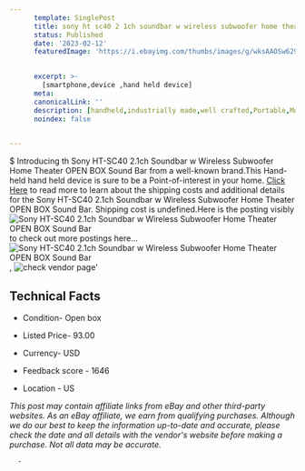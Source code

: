 ```yaml
---
      template: SinglePost
      title: sony ht sc40 2 1ch soundbar w wireless subwoofer home theater open box sound bar
      status: Published
      date: '2023-02-12'
      featuredImage: 'https://i.ebayimg.com/thumbs/images/g/wksAAOSw629iqhD~/s-l225.jpg'
       

      excerpt: >-
        [smartphone,device ,hand held device]
      meta:
      canonicalLink: ''
      description: [handheld,industrially made,well crafted,Portable,Mobile,Compact,Convenient,Lightweight,Maneuverable,Man-portable,Miniature,Carriable,Hand-held,Light,Holdable,Transportable,Mobile device,Pocket-sized,On-the-go,Wireless,Cordless,Compact size,Convenient size, smartphone,device ,hand held device]
      noindex: false
      

---
```

$
      Introducing th Sony HT-SC40 2.1ch Soundbar w Wireless Subwoofer Home Theater OPEN BOX Sound Bar from a well-known brand.This Hand-held hand held device is sure to be a Point-of-interest in your home. [Click Here](https://www.ebay.com/itm/134440810709?hash=item1f4d4bf8d5%3Ag%3AwksAAOSw629iqhD%7E&mkevt=1&mkcid=1&mkrid=711-53200-19255-0&campid=%253CePNCampaignId%253E&customid=%253CreferenceId%253E&toolid=10049) to read more to learn about the shipping costs and additional details for the Sony HT-SC40 2.1ch Soundbar w Wireless Subwoofer Home Theater OPEN BOX Sound Bar. Shipping cost is undefined.Here is the posting visibly ![Sony HT-SC40 2.1ch Soundbar w Wireless Subwoofer Home Theater OPEN BOX Sound Bar](https://i.ebayimg.com/thumbs/images/g/wksAAOSw629iqhD~/s-l225.jpg) to check out more postings here... ![Sony HT-SC40 2.1ch Soundbar w Wireless Subwoofer Home Theater OPEN BOX Sound Bar](https://i.ebayimg.com/images/g/wksAAOSw629iqhD~/s-l960.jpg), ![check vendor page](https://origin-galleryplus.ebayimg.com/ws/web/134440810709_2_0_1/225x225.jpg,https://origin-galleryplus.ebayimg.com/ws/web/134440810709_3_0_1/225x225.jpg,https://origin-galleryplus.ebayimg.com/ws/web/134440810709_4_0_1/225x225.jpg,https://origin-galleryplus.ebayimg.com/ws/web/134440810709_5_0_1/225x225.jpg,https://origin-galleryplus.ebayimg.com/ws/web/134440810709_6_0_1/225x225.jpg,https://origin-galleryplus.ebayimg.com/ws/web/134440810709_7_0_1/225x225.jpg,https://origin-galleryplus.ebayimg.com/ws/web/134440810709_8_0_1/225x225.jpg,https://origin-galleryplus.ebayimg.com/ws/web/134440810709_9_0_1/225x225.jpg)'

      

 ## Technical Facts 



     
      

 - Condition- Open box 


      

 - Listed Price- 93.00 


      

 - Currency- USD 


      

 - Feedback score - 1646 


      

 - Location - US 


      
      

 *_This post may contain affiliate links from eBay and other third-party websites. As an eBay affiliate, we earn from qualifying purchases. Although we do our best to keep the information up-to-date and accurate, please check the date and all details with the vendor's website before making a purchase. Not all data may be accurate._*




      -
